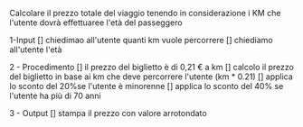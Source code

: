 Calcolare il prezzo totale del viaggio tenendo in considerazione i KM che l'utente dovrà effettuaree l'età del passeggero

1-Input
    [] chiedimao all'utente quanti km vuole percorrere
    [] chiediamo all'utente l'età

2 - Procedimento
    [] il prezzo del biglietto è di 0,21 € a km
    [] calcolo il prezzo del biglietto in base ai km che deve percorrere l'utente
        (km * 0.21)
    [] applica lo sconto del 20%se l'utente è minorenne
    [] applica lo sconto del 40% se l'utente ha più di 70 anni

3 - Output
    [] stampa il prezzo con valore arrotondato